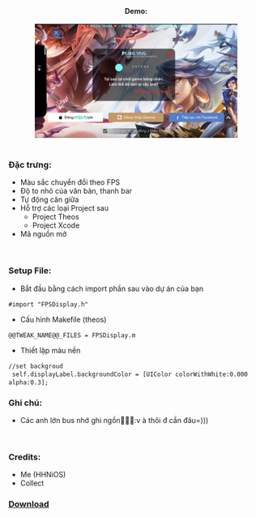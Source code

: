 <div style="text-align: center;">
<b>Demo:</b><br><br>

<img style="width: 400px" src="https://github.com/WeansHHN/iGG-By-HHNiOS/blob/main/photo_2023-05-16_15-32-42.jpg?raw=true">
</div>

<br>

### Đặc trưng:
* Màu sắc chuyển đổi theo FPS
* Độ to nhỏ của văn bản, thanh bar
* Tự động căn giữa
* Hỗ trợ các loại Project sau
  * Project Theos
  * Project Xcode
* Mã nguồn mở

<br>


### Setup File:
* Bắt đầu bằng cách import phần sau vào dự án của bạn

```obj-c
#import "FPSDisplay.h"
```
* Cấu hình Makefile (theos)

```obj-c
@@TWEAK_NAME@@_FILES = FPSDisplay.m
```
* Thiết lập màu nền

```obj-c
//set backgroud
 self.displayLabel.backgroundColor = [UIColor colorWithWhite:0.000 alpha:0.3];
```
### Ghi chú:
* Các anh lớn bus nhớ ghi ngồn🥑🕵️‍♀️:v à thôi đ cần đâu=)))
<br>

### Credits:
* Me (HHNiOS)
* Collect
### [Download](https://github.com/WeansHHN/iGG-By-HHNiOS/releases/tag/HHN)
<br>
<br>
